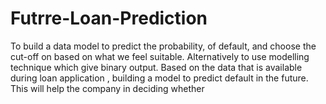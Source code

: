 # Futrre-Loan-Prediction
To build a data model to predict the probability, of default, and choose the cut-off on based on what we feel suitable. Alternatively to use modelling technique which give binary output. Based on the data that is available during loan application , building a model to predict default in the future. This will help the company in deciding whether
